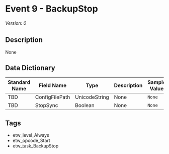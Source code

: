 # Event 9 - BackupStop
###### Version: 0

## Description
None

## Data Dictionary
|Standard Name|Field Name|Type|Description|Sample Value|
|---|---|---|---|---|
|TBD|ConfigFilePath|UnicodeString|None|`None`|
|TBD|StopSync|Boolean|None|`None`|

## Tags
* etw_level_Always
* etw_opcode_Start
* etw_task_BackupStop